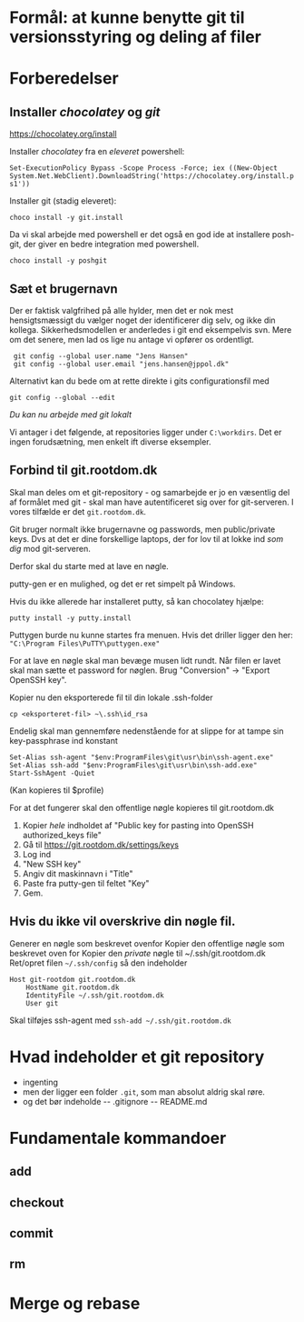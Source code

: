 # Formål: at kunne benytte git til versionsstyring og deling af filer 


# Forberedelser 

## Installer *chocolatey* og *git* 
https://chocolatey.org/install

Installer *chocolatey* fra en _eleveret_ powershell: 

```Set-ExecutionPolicy Bypass -Scope Process -Force; iex ((New-Object System.Net.WebClient).DownloadString('https://chocolatey.org/install.ps1'))```

Installer git (stadig eleveret): 

```
choco install -y git.install 
```
Da vi skal arbejde med powershell er det også en god ide at installere posh-git, der giver en bedre integration med powershell. 

```
choco install -y poshgit
```

## Sæt et brugernavn
Der er faktisk valgfrihed på alle hylder, men det er nok mest hensigtsmæssigt du vælger noget der identificerer dig selv, og ikke din kollega. Sikkerhedsmodellen er anderledes i git end eksempelvis svn. Mere om det senere, men lad os lige nu antage vi opfører os ordentligt. 

```
 git config --global user.name "Jens Hansen"
 git config --global user.email "jens.hansen@jppol.dk"
```
Alternativt kan du bede om at rette direkte i gits configurationsfil med 
```
git config --global --edit
```

*Du kan nu arbejde med git lokalt*

Vi antager i det følgende, at repositories ligger under `C:\workdirs`. Det er ingen forudsætning, men enkelt ift diverse eksempler. 

## Forbind til git.rootdom.dk
Skal man deles om et git-repository - og samarbejde er jo en væsentlig del af formålet med git - skal man have autentificeret sig over for git-serveren. I vores tilfælde er det `git.rootdom.dk`. 

Git bruger normalt ikke brugernavne og passwords, men public/private keys. Dvs at det er dine forskellige laptops, der for lov til at lokke ind *som dig* mod git-serveren. 

Derfor skal du starte med at lave en nøgle. 

putty-gen er en mulighed, og det er ret simpelt på Windows. 

Hvis du ikke allerede har installeret putty, så kan chocolatey hjælpe: 

```
putty install -y putty.install
```
Puttygen burde nu kunne startes fra menuen. Hvis det driller ligger den her: 
```"C:\Program Files\PuTTY\puttygen.exe" ```

For at lave en nøgle skal man bevæge musen lidt rundt. Når filen er lavet skal man sætte et password for nøglen. Brug "Conversion" -> "Export OpenSSH key". 

Kopier nu den eksporterede fil til din lokale .ssh-folder
```
cp <eksporteret-fil> ~\.ssh\id_rsa
```

Endelig skal man gennemføre nedenstående for at slippe for at tampe sin key-passphrase ind konstant

```
Set-Alias ssh-agent "$env:ProgramFiles\git\usr\bin\ssh-agent.exe"
Set-Alias ssh-add "$env:ProgramFiles\git\usr\bin\ssh-add.exe"
Start-SshAgent -Quiet
```
(Kan kopieres til $profile) 

For at det fungerer skal den offentlige nøgle kopieres til git.rootdom.dk



1. Kopier *hele* indholdet af "Public key for pasting into OpenSSH authorized_keys file"
2. Gå til https://git.rootdom.dk/settings/keys
2. Log ind
3. "New SSH key"
4. Angiv dit maskinnavn i "Title"
5. Paste fra putty-gen til feltet "Key"
6. Gem.



## Hvis du ikke vil overskrive din nøgle fil. 
Generer en nøgle som beskrevet ovenfor
Kopier den offentlige nøgle som beskrevet oven for
Kopier den *private* nøgle til ~/.ssh/git.rootdom.dk 
Ret/opret filen `~/.ssh/config` så den indeholder 

```
Host git-rootdom git.rootdom.dk
	HostName git.rootdom.dk
	IdentityFile ~/.ssh/git.rootdom.dk
	User git 
```
Skal tilføjes ssh-agent med `ssh-add ~/.ssh/git.rootdom.dk`

# Hvad indeholder et git repository

- ingenting
- men der ligger een folder `.git`, som man absolut aldrig skal røre.
- og det bør indeholde
-- .gitignore
-- README.md

# Fundamentale kommandoer

## add
## checkout
## commit 
## rm 

# Merge og rebase




